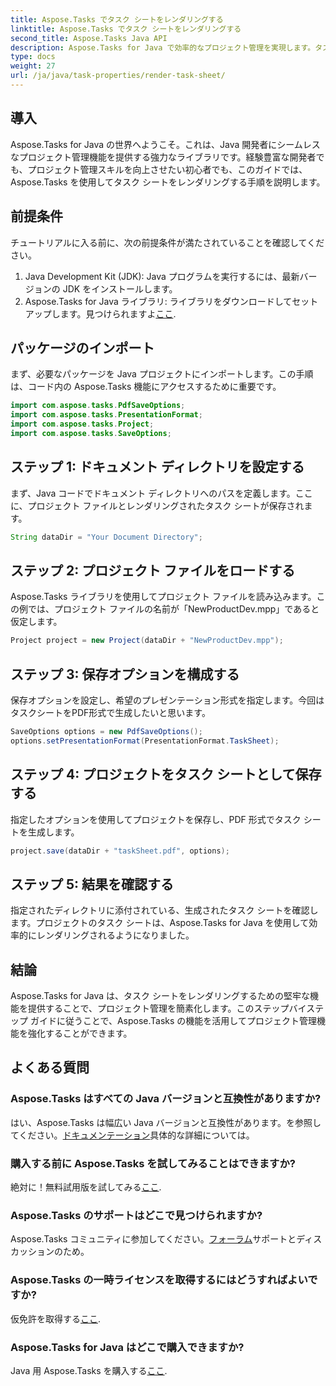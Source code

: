 ```yaml
---
title: Aspose.Tasks でタスク シートをレンダリングする
linktitle: Aspose.Tasks でタスク シートをレンダリングする
second_title: Aspose.Tasks Java API
description: Aspose.Tasks for Java で効率的なプロジェクト管理を実現します。タスクシートをシームレスにレンダリングします。今すぐ包括的なガイドをご覧ください。
type: docs
weight: 27
url: /ja/java/task-properties/render-task-sheet/
---
```

## 導入
Aspose.Tasks for Java の世界へようこそ。これは、Java 開発者にシームレスなプロジェクト管理機能を提供する強力なライブラリです。経験豊富な開発者でも、プロジェクト管理スキルを向上させたい初心者でも、このガイドでは、Aspose.Tasks を使用してタスク シートをレンダリングする手順を説明します。
## 前提条件
チュートリアルに入る前に、次の前提条件が満たされていることを確認してください。
1. Java Development Kit (JDK): Java プログラムを実行するには、最新バージョンの JDK をインストールします。
2.  Aspose.Tasks for Java ライブラリ: ライブラリをダウンロードしてセットアップします。見つけられますよ[ここ](https://releases.aspose.com/tasks/java/).
## パッケージのインポート
まず、必要なパッケージを Java プロジェクトにインポートします。この手順は、コード内の Aspose.Tasks 機能にアクセスするために重要です。
```java
import com.aspose.tasks.PdfSaveOptions;
import com.aspose.tasks.PresentationFormat;
import com.aspose.tasks.Project;
import com.aspose.tasks.SaveOptions;
```
## ステップ 1: ドキュメント ディレクトリを設定する
まず、Java コードでドキュメント ディレクトリへのパスを定義します。ここに、プロジェクト ファイルとレンダリングされたタスク シートが保存されます。
```java
String dataDir = "Your Document Directory";
```
## ステップ 2: プロジェクト ファイルをロードする
Aspose.Tasks ライブラリを使用してプロジェクト ファイルを読み込みます。この例では、プロジェクト ファイルの名前が「NewProductDev.mpp」であると仮定します。
```java
Project project = new Project(dataDir + "NewProductDev.mpp");
```
## ステップ 3: 保存オプションを構成する
保存オプションを設定し、希望のプレゼンテーション形式を指定します。今回はタスクシートをPDF形式で生成したいと思います。
```java
SaveOptions options = new PdfSaveOptions();
options.setPresentationFormat(PresentationFormat.TaskSheet);
```
## ステップ 4: プロジェクトをタスク シートとして保存する
指定したオプションを使用してプロジェクトを保存し、PDF 形式でタスク シートを生成します。
```java
project.save(dataDir + "taskSheet.pdf", options);
```
## ステップ 5: 結果を確認する
指定されたディレクトリに添付されている、生成されたタスク シートを確認します。プロジェクトのタスク シートは、Aspose.Tasks for Java を使用して効率的にレンダリングされるようになりました。
## 結論
Aspose.Tasks for Java は、タスク シートをレンダリングするための堅牢な機能を提供することで、プロジェクト管理を簡素化します。このステップバイステップ ガイドに従うことで、Aspose.Tasks の機能を活用してプロジェクト管理機能を強化することができます。

## よくある質問
### Aspose.Tasks はすべての Java バージョンと互換性がありますか?
はい、Aspose.Tasks は幅広い Java バージョンと互換性があります。を参照してください。[ドキュメンテーション](https://reference.aspose.com/tasks/java/)具体的な詳細については。
### 購入する前に Aspose.Tasks を試してみることはできますか?
絶対に！無料試用版を試してみる[ここ](https://releases.aspose.com/).
### Aspose.Tasks のサポートはどこで見つけられますか?
Aspose.Tasks コミュニティに参加してください。[フォーラム](https://forum.aspose.com/c/tasks/15)サポートとディスカッションのため。
### Aspose.Tasks の一時ライセンスを取得するにはどうすればよいですか?
仮免許を取得する[ここ](https://purchase.aspose.com/temporary-license/).
### Aspose.Tasks for Java はどこで購入できますか?
Java 用 Aspose.Tasks を購入する[ここ](https://purchase.aspose.com/buy).